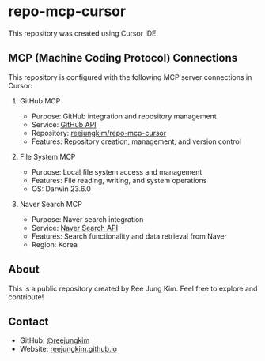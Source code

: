 # repo-mcp-cursor

This repository was created using Cursor IDE.

## MCP (Machine Coding Protocol) Connections

This repository is configured with the following MCP server connections in Cursor:

1. GitHub MCP
   - Purpose: GitHub integration and repository management
   - Service: [GitHub API](https://docs.github.com/en/rest)
   - Repository: [reejungkim/repo-mcp-cursor](https://github.com/reejungkim/repo-mcp-cursor)
   - Features: Repository creation, management, and version control

2. File System MCP
   - Purpose: Local file system access and management
   - Features: File reading, writing, and system operations
   - OS: Darwin 23.6.0

3. Naver Search MCP
   - Purpose: Naver search integration
   - Service: [Naver Search API](https://developers.naver.com/docs/search/overview/)
   - Features: Search functionality and data retrieval from Naver
   - Region: Korea

## About

This is a public repository created by Ree Jung Kim. Feel free to explore and contribute!

## Contact

- GitHub: [@reejungkim](https://github.com/reejungkim)
- Website: [reejungkim.github.io](https://reejungkim.github.io/)